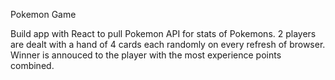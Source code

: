 Pokemon Game

Build app with React to pull Pokemon API for stats of Pokemons. 2 players are dealt with a hand of 4 cards each randomly on every refresh of browser. Winner is annouced to the player with the most experience points combined.

